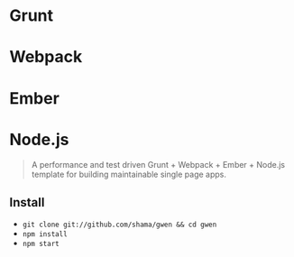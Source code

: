 # Grunt
# Webpack
# Ember
# Node.js

> A performance and test driven Grunt + Webpack + Ember + Node.js template for building maintainable single page apps.

## Install

* `git clone git://github.com/shama/gwen && cd gwen`
* `npm install`
* `npm start`

